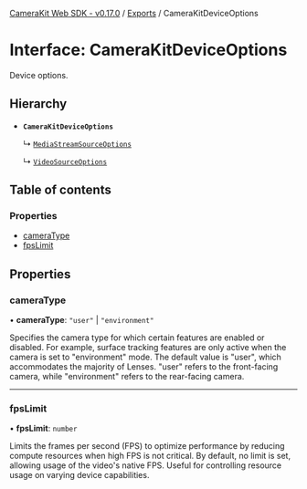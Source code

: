 [CameraKit Web SDK - v0.17.0](../README.md) / [Exports](../modules.md) / CameraKitDeviceOptions

# Interface: CameraKitDeviceOptions

Device options.

## Hierarchy

- **`CameraKitDeviceOptions`**

  ↳ [`MediaStreamSourceOptions`](MediaStreamSourceOptions.md)

  ↳ [`VideoSourceOptions`](VideoSourceOptions.md)

## Table of contents

### Properties

- [cameraType](CameraKitDeviceOptions.md#cameratype)
- [fpsLimit](CameraKitDeviceOptions.md#fpslimit)

## Properties

### cameraType

• **cameraType**: ``"user"`` \| ``"environment"``

Specifies the camera type for which certain features are enabled or disabled.
For example, surface tracking features are only active when the camera is set to "environment" mode.
The default value is "user", which accommodates the majority of Lenses.
"user" refers to the front-facing camera, while "environment" refers to the rear-facing camera.

___

### fpsLimit

• **fpsLimit**: `number`

Limits the frames per second (FPS) to optimize performance by reducing compute resources
when high FPS is not critical. By default, no limit is set, allowing usage of the video's native FPS.
Useful for controlling resource usage on varying device capabilities.
